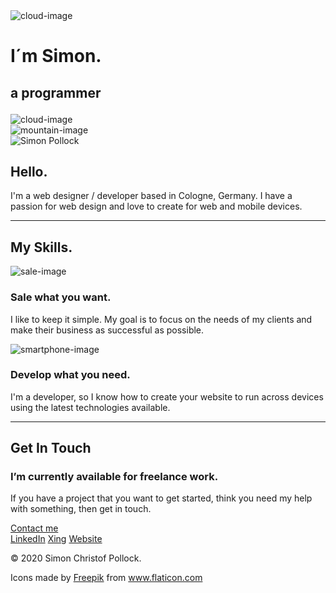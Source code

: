 <!DOCTYPE html>
<html lang="en" dir="ltr">

<head>
  <meta charset="utf-8">
  <title>Simon Pollock</title>
  <link rel="stylesheet" href="css/styles.css">
  <link rel="Icon" href="images/favicon.ico">
</head>

<body>
  <div class="top-container">
    <img class="top-cloud" src="images/cloud.png" alt="cloud-image">
    <h1>I´m Simon.</h1>
    <h2>
      <p>a programmer</p>
    </h2>
    <img class="bottom-cloud" src="images/cloud.png" alt="cloud-image">
  </div>
  <div class="mountain">
    <img src="images/mountain.png" alt="mountain-image">
  </div>


  <div class="middle-container">
    <div class="profile">
      <img src="images/Simon-small-circle.png" alt="Simon Pollock">
      <h2>Hello.</h2>
      <p class="text"> I'm a web designer / developer based in Cologne, Germany. I have a passion for web design and love to create for web and mobile devices.</p>
    </div>
    <hr>
    <div class="skills">
      <h2>My Skills.</h2>
      <div class="skill-row1">
        <img class="image-skill" src="images/sale.png" alt="sale-image">
        <h3>Sale what you want.</h3>
        <p class="text"> I like to keep it simple. My goal is to focus on the needs of my clients and make their business as successful as possible.</p>
      </div>
      <div class="skill-row2">
        <img class="image-skill" src="images/smartphone.png" alt="smartphone-image">
        <h3>Develop what you need.</h3>
        <p class="text"> I'm a developer, so I know how to create your website to run across devices using the latest technologies available.</p>
      </div>
    </div>
    <hr>
    <div class="contact-me">
      <h2>Get In Touch</h2>
      <h3>I’m currently available for freelance work.</h3>
    <p class="text"> If you have a project that you want to get started, think you need my help with something, then get in touch.</p>
      <a href="mailto:simon.christof.pollock@gmail.com" class="myButton">Contact me</a>
    </div>
  </div>


  <div class="bottom-container">
    <a class="footer-link" href="https://www.linkedin.com/in/simon-c-pollock/">LinkedIn</a>
    <a class="footer-link" href="https://www.xing.com/profile/Simon_Pollock/cv/">Xing</a>
    <a class="footer-link" href="https://www.appbrewery.co/">Website</a>
    <p>© 2020 Simon Christof Pollock.</p>
    <p> Icons made by <a href="https://www.flaticon.com/authors/freepik" title="Freepik">Freepik</a> from <a href="https://www.flaticon.com/" title="Flaticon">www.flaticon.com</a></p>
  </div>

  <div></div>

</body>

</html>
